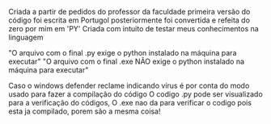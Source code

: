 Criada a partir de pedidos do professor da faculdade
primeira versão do código foi escrita em Portugol
posteriormente foi convertida e refeita do zero por mim em 'PY'
Criada com intuito de testar meus conhecimentos na linguagem

"O arquivo com o final .py exige o python instalado na máquina para executar"
"O arquivo com o final .exe NÃO exige o python instalado na máquina para executar"

Caso o windows defender reclame indicando vírus é por conta do modo usado para fazer a compilação do código
O codigo .py pode ser visualizado para a verificação do códigos, 
O .exe nao da para verificar o codigo pois esta ja compilado, porem são a mesma coisa!
